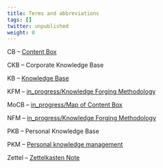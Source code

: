 ```yaml
---
title: Terms and abbreviations
tags: []
twitter: unpublished
weight: 0
---
```


CB – [Content Box](Content%20Box.md)

CKB – Corporate Knowledge Base

KB – [Knowledge Base](Knowledge%20Base.md)

KFM – [in_progress/Knowledge Forging Methodology](in_progress\Knowledge%20Forging%20Methodology.md)

MoCB – [in_progress/Map of Content Box](in_progress\Map%20of%20Content%20Box.md)

NFM – [in_progress/Knowledge Forging Methodology](in_progress\Knowledge%20Forging%20Methodology.md)

PKB – Personal Knowledge Base

PKM – [Personal knowledge management](https://en.wikipedia.org/wiki/Personal_knowledge_management)

Zettel – [Zettelkasten Note](Zettel.md)
